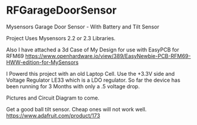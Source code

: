 # RFGarageDoorSensor
Mysensors Garage Door Sensor - With Battery and Tilt Sensor

Project Uses Mysensors 2.2 or 2.3 Libraries.

Also I have attached a 3d Case of My Design for use with EasyPCB for RFM69
https://www.openhardware.io/view/389/EasyNewbie-PCB-RFM69-HWW-edition-for-MySensors

I Powerd this project with an old Laptop Cell.  Use the +3.3V side and Voltage Regulator LE33 which is a LDO regulator.
So far the device has been running for 3 Months with only a .5 voltage drop.

Pictures and Circuit Diagram to come.

Get a good ball tilt sensor.  Cheap ones will not work well.
https://www.adafruit.com/product/173

